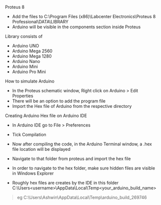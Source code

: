 Proteus 8
* Add the files to C:\Program Files (x86)\Labcenter Electronics\Proteus 8 Professional\DATA\LIBRARY
* Arduino will be visible in the components section inside Proteus

Library consists of
- Arduino UNO
- Arduino Mega 2560
- Arduino Mega 1280
- Arduino Nano
- Arduino Mini
- Arduino Pro Mini

How to simulate Arduino
* In the Proteus schematic window, Right click on Arduino > Edit Properties
* There will be an option to add the program file
* Import the Hex file of Arduino from the respective directory

Creating Arduino Hex file on Arduino IDE
* In Arduino IDE go to File > Preferences
* Tick Compilation

* Now after compiling the code, in the Arduino Terminal window, a .hex file location will be displayed
* Navigate to that folder from proteus and import the hex file

* In order to navigate to the hex folder, make sure hidden files are visible in Windows Explorer
* Roughly hex files are creates by the IDE in this folder C:\Users\<username>\AppData\Local\Temp\<your_arduino_build_name>
> eg C:\Users\Ashwin\AppData\Local\Temp\arduino_build_269746
